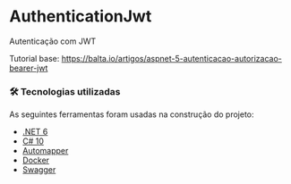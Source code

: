 # AuthenticationJwt
Autenticação com JWT

Tutorial base:
https://balta.io/artigos/aspnet-5-autenticacao-autorizacao-bearer-jwt

### 🛠 Tecnologias utilizadas

As seguintes ferramentas foram usadas na construção do projeto:

- [.NET 6](https://dotnet.microsoft.com/download/dotnet/6.0)
- [C# 10](https://docs.microsoft.com/pt-br/dotnet/csharp/whats-new/csharp-10)
- [Automapper](https://automapper.org/)
- [Docker](https://www.docker.com/)
- [Swagger](https://swagger.io/)
